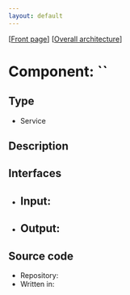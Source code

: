 ```yaml
---
layout: default
---
```

\[[Front page](../overall-architecture.html)\] \[[Overall architecture](../overall-architecture.html)\]



# Component: ``



## Type

* Service



## Description



## Interfaces

* Input:
    - 
* Output:
    - 

## Source code

* Repository: []()
* Written in: 

